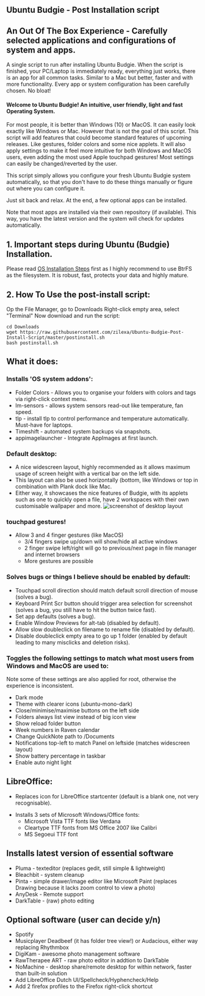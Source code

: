 ## Ubuntu Budgie - Post Installation script 
## An Out Of The Box Experience - Carefully selected applications and configurations of system and apps. 
A single script to run after installing Ubuntu Budgie. When the script is finished, your PC/Laptop is immediately ready, everything just works, there is an app for all common tasks. Similar to a Mac but better, faster and with more functionality. 
Every app or system configuration has been carefully chosen. No bloat!

#### Welcome to Ubuntu Budgie! An intuitive, user friendly, light and fast Operating System. 
For most people, it is better than Windows (10) or MacOS. It can easily look exactly like Windows or Mac.
However that is not the goal of this script. This script will add features that could become standard features of upcoming releases. 
Like gestures, folder colors and some nice applets. 
It will also apply settings to make it feel more intuitive for both Windows and MacOS users, even adding the most used Apple touchpad gestures! Most settings can easily be changed/reverted by the user.

This script simply allows you configure your fresh Ubuntu Budgie system automatically, so that you don't have to do these things manually or figure out where you can configure it.

Just sit back and relax. At the end, a few optional apps can be installed.

Note that most apps are installed via their own repository (if available). This way, you have the latest version and the system will check for updates automatically.

## 1. Important steps during Ubuntu (Budgie) Installation. 
Please read [OS Installation Steps](https://github.com/zilexa/Ubuntu-Budgie-Post-Install-Script/blob/master/OS-installation/README.md) first as I highly recommend to use BtrFS as the filesystem. 
It is robust, fast, protects your data and highly mature. 

## 2. How To Use the post-install script:
Op the File Manager, go to Downloads
Right-click empty area, select "Terminal"
Now download and run the script:
```
cd Downloads
wget https://raw.githubusercontent.com/zilexa/Ubuntu-Budgie-Post-Install-Script/master/postinstall.sh
bash postinstall.sh
```

## What it does:

### Installs 'OS system addons': 
* Folder Colors - Allows you to organise your folders with colors and tags via right-click context menu.
* lm-sensors - allows system sensors read-out like temperature, fan speed. 
* tlp - install tlp to control performance and temperature automatically. Must-have for laptops.
* Timeshift - automated system backups via snapshots.
* appimagelauncher - Integrate AppImages at first launch.

### Default desktop: 
* A nice widescreen layout, highly recommended as it allows maximum usage of screen height with a vertical bar on the left side. 
* This layout can also be used horizontally (bottom, like Windows or top in combination with Plank dock like Mac. 
* Either way, it showcases the nice features of Budgie, with its applets such as one to quickly open a file, have 2 workspaces with their own customisable wallpaper and more. 
![screenshot of desktop layout](https://i.ibb.co/BNccrGp/nnn.png)

### touchpad gestures!
- Allow 3 and 4 finger gestures (like MacOS)
  - 3/4 fingers swipe up/down will show/hide all active windows
  - 2 finger swipe left/right will go to previous/next page in file manager and internet browsers
  - More gestures are possible

### Solves bugs or things I believe should be enabled by default:
* Touchpad scroll direction should match default scroll direction of mouse (solves a bug).
* Keyboard Print Scr button should trigger area selection for screenshot (solves a bug, you still have to hit the button twice fast).
* Set app defaults (solves a bug).
* Enable Window Previews for alt-tab (disabled by default).
* Allow slow doubleclick on filename to rename file (disabled by default).
* Disable doubleclick empty area to go up 1 folder (enabled by default leading to many misclicks and deletion risks).

### Toggles the following settings to match what most users from Windows and MacOS are used to: 
Note some of these settings are also applied for root, otherwise the experience is inconsistent.
* Dark mode
* Theme with clearer icons (ubuntu-mono-dark)
* Close/minimise/maximise buttons on the left side
* Folders always list view instead of big icon view
* Show reload folder button
* Week numbers in Raven calendar
* Change QuickNote path to /Documents
* Notifications top-left to match Panel on leftside (matches widescreen layout)
* Show battery percentage in taskbar
* Enable auto night light

## LibreOffice:
* Replaces icon for LibreOffice startcenter (default is a blank one, not very recognisable).
- Installs 3 sets of Microsoft Windows/Office fonts:  
  - Microsoft Vista TTF fonts like Verdana 
  - Cleartype TTF fonts from MS Office 2007 like Calibri
  - MS Segoeui TTF font

## Installs latest version of essential software
* Pluma - texteditor (replaces gedit, still simple & lightweight)
* Bleachbit - system cleanup
* Pinta - simple drawer/image editor like Microsoft Paint (replaces Drawing because it lacks zoom control to view a photo)
* AnyDesk -  Remote support
* DarkTable - (raw) photo editing

## Optional software (user can decide y/n)
* Spotify
* Musicplayer Deadbeef (it has folder tree view!) or Audacious, either way replacing Rhythmbox
* DigiKam - awesome photo management software
* RawTherapee ART - raw photo editor in addtion to DarkTable
* NoMachine - desktop share/remote desktop for within network, faster than built-in solution
* Add LibreOffice Dutch UI/Spellcheck/Hyphencheck/Help 
* Add 2 firefox profiles to the Firefox right-click shortcut

